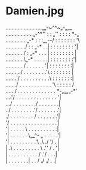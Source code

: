 # Damien.jpg

<p class="comment-content">…………………...„„-~^^~„-„„_<br>………………„-^*'' : : „'' : : : : *-„<br>…………..„-* : : :„„--/ : : : : : : : '\<br>…………./ : : „-* . .| : : : : : : : : '|<br>……….../ : „-* . . . | : : : : : : : : |<br>………...\„-* . . . . .| : : : : : : : :'|<br>……….../ . . . . . . '| : : : : : : : :|<br>……..../ . . . . . . . .'\ : : : : : : : |<br>……../ . . . . . . . . . .\ : : : : : : :|<br>……./ . . . . . . . . . . . '\ : : : : : /<br>….../ . . . . . . . . . . . . . *-„„„„-*'<br>….'/ . . . . . . . . . . . . . . '|<br>…/ . . . . . . . ./ . . . . . . .| <br>../ . . . . . . . .'/ . . . . . . .'|<br>./ . . . . . . . . / . . . . . . .'|<br>'/ . . . . . . . . . . . . . . . .'|<br>'| . . . . . \ . . . . . . . . . .|<br>'| . . . . . . \„_^- „ . . . . .'|<br>'| . . . . . . . . .'\ .\ ./ '/ . |<br>| .\ . . . . . . . . . \ .'' / . '|<br>| . . . . . . . . . . / .'/ . . .|<br>| . . . . . . .| . . / ./ ./ . .|</p>
